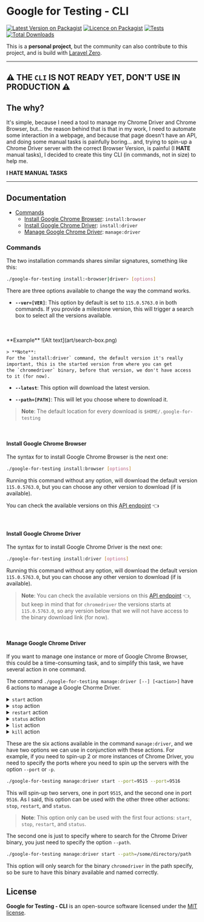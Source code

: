 # Google for Testing - CLI

[![Latest Version on Packagist](https://img.shields.io/packagist/v/asciito/google-for-testing.svg?label=Packagist&style=flat-square)](https://packagist.org/packages/asciito/google-for-testing)
[![Licence on Packagist](https://img.shields.io/packagist/l/asciito/google-for-testing.svg?label=Packagist%20License&style=flat-square)](https://packagist.org/packages/asciito/google-for-testing)
[![Tests](https://img.shields.io/github/actions/workflow/status/asciito/google-for-testing/test.yml?label=Tests&style=flat-square)](https://github.com/asciito/google-for-testing/actions/workflows/test.yml)
[![Total Downloads](https://img.shields.io/packagist/dt/asciito/google-for-testing.svg?label=Downloads&style=flat-square)](https://packagist.org/packages/asciito/google-for-testing)

This is a **personal project**, but the community can also contribute to this project, and is build with [Laravel Zero](https://github.com/laravel-zero/laravel-zero).

---

## ⚠️ THE `CLI` IS NOT READY YET, DON'T USE IN PRODUCTION ⚠️

## The why?

It's simple, because I need a tool to manage my Chrome Driver and Chrome Browser, but... the reason behind that
is that in my work, I need to automate some interaction in a webpage, and because that page doesn't have an API, and doing some manual tasks
is painfully boring... and, trying to spin-up a Chrome Driver server
with the correct Browser Version, is painful (I **HATE** manual tasks), I decided to create this tiny CLI (in commands, not in size) to help me.

**I HATE MANUAL TASKS**

---

## Documentation

* [Commands](#commands)
  * [Install Google Chrome Browser](#install-google-chrome-browser): `install:browser`
  * [Install Google Chrome Driver](#install-google-chrome-driver): `install:driver`
  * [Manage Google Chrome Driver](#manage-google-chrome-driver): `manage:driver`

### Commands

The two installation commands shares similar signatures, something like this:

```bash
./google-for-testing install:<browser|driver> [options]
```

There are three options available to change the way the command works.

- **`--ver=[VER]`**:
This option by default is set to `115.0.5763.0` in both commands.
If you provide a milestone version, this will trigger a search box to select all the versions available.
</br>
</br>
**Example**
![Alt text](art/search-box.png)

    > **Note**:
    For the `install:driver` command, the default version it's really important, this is the started version from where you can get
    the `chromedriver` binary, before that version, we don't have access to it (for now).

- **`--latest`**:
This option will download the latest version.

- **`--path=[PATH]`**:
This will let you choose where to download it.

> **Note**:
> The default location for every download is `$HOME/.google-for-testing`

<br>

#### Install Google Chrome Browser

The syntax for to install Google Chrome Browser is the next one:

```bash
./google-for-testing install:browser [options]
```

Running this command without any option, will download the default version `115.0.5763.0`, but you can choose
any other version to download (if is available).

You can check the available versions on this [API endpoint](https://googlechromelabs.github.io/chrome-for-testing/known-good-versions.json) 👈

<br>

#### Install Google Chrome Driver

The syntax for to install Google Chrome Driver is the next one:

```bash
./google-for-testing install:driver [options]
```

Running this command without any option, will download the default version `115.0.5763.0`, but you can choose
any other version to download (if is available).

> **Note**: You can check the available versions on this [API endpoint](https://googlechromelabs.github.io/chrome-for-testing/known-good-versions.json) 👈, but keep in mind
> that for `chromedriver` the versions starts at `115.0.5763.0`, so any version below that we will not have access to the binary download link (for now).

<br>

#### Manage Google Chrome Driver

If you want to manage one instance or more of Google Chrome Browser, this could be a time-consuming task, and to simplify
this task, we have several action in one command.


The command `./google-for-testing manage:driver [--] [<action>]` have 6 actions to manage a Google Chorme Driver.

<details>
<summary><code>start</code> action</summary>

The first action is `start`, and this is as simple as running the next command:

```bash
./google-for-testing manage:driver start
```

This will start a new instance of Chrome Driver in port `9515` (by default).
</details>

<details>
<summary><code>stop</code> action</summary>

The second action is `stop`, and this is as simple as running the next command:

```bash
./google-for-testing manage:driver stop
```

This will stop the instance of Chrome Driver in port `9515` (by default).
</details>


<details>
<summary><code>restart</code> action</summary>

The third action is `restart`, and this is as simple as running the next command:

```bash
./google-for-testing manage:driver restart
```

This will restart the instance of Chrome Driver in port `9515` (by default).
</details>

<details>
<summary><code>status</code> action</summary>

The fourth action is `status`, and this is as simple as running the next command:

```bash
./google-for-testing manage:driver status
```

This will check the health of the Chrome Driver instance in port `9515` (by default).
</details>


<details>
<summary><code>list</code> action</summary>

The fifth action is `list`, and this is as simple as running the next command:

```bash
./google-for-testing manage:driver list
```

This will list all the Chrome Driver instances in a table. This table will have the
`PID` and `PORT`.

> **Note**:
> This command will list only the instances spin-up by this CLI.
</details>

<details>
<summary><code>kill</code> action</summary>

The sixth action is `kill`, and this is as simple as running the next command:

```bash
./google-for-testing manage:driver kill
```

This will search for all the instances of Chrome Driver in different ports, and then kill all the process.

> **Note**:
> This action will ask you for your permission to do it.
</details>

These are the six actions available in the command `manage:driver`, and we have two options we can use in conjunction
with these actions. For example, if you need to spin-up 2 or more instances of Chrome Driver, you
need to specify the ports where you need to spin up the servers with the option `--port` or `-p`.

```bash
./google-for-testing manage:driver start --port=9515 --port=9516
```

This will spin-up two servers, one in port `9515`, and the second one in port `9516`. As I said, this option can
be used with the other three other actions: `stop`, `restart`, and `status`.

> **Note**:
> This option only can be used with the first four actions: `start`, `stop`, `restart`, and `status`.

The second one is just to specify where to search for the Chrome Driver binary, you just need to specify the option
`--path`.

```bash
./google-for-testing manage:driver start --path=/some/directory/path
```

This option will only search for the binary `chromedriver` in the path specify, so be sure to have this binary available
and named correctly.


## License

**Google for Testing - CLI** is an open-source software licensed under the [MIT license](./LICENSE.md).
